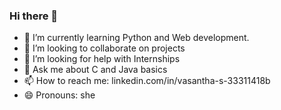 ### Hi there 👋


- 🌱 I’m currently learning Python and Web development.
- 👯 I’m looking to collaborate on projects
- 🤔 I’m looking for help with Internships
- 💬 Ask me about C and Java basics
- 📫 How to reach me: linkedin.com/in/vasantha-s-33311418b 
- 😄 Pronouns: she

<!--
**vasanthasriram98/vasanthasriram98** is a ✨ _special_ ✨ repository because its `README.md` (this file) appears on your GitHub profile.

Here are some ideas to get you started:

- 🔭 I’m currently working on ...
- 🌱 I’m currently learning ...
- 👯 I’m looking to collaborate on ...
- 🤔 I’m looking for help with ...
- 💬 Ask me about ...
- 📫 How to reach me: ...
- 😄 Pronouns: ...
- ⚡ Fun fact: ...
-->

